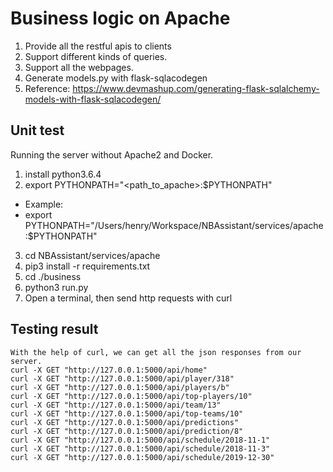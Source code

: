 # Business logic on Apache

1. Provide all the restful apis to clients
2. Support different kinds of queries.
3. Support all the webpages.
4. Generate models.py with flask-sqlacodegen
5. Reference: https://www.devmashup.com/generating-flask-sqlalchemy-models-with-flask-sqlacodegen/

## Unit test
Running the server without Apache2 and Docker.
1. install python3.6.4
2. export PYTHONPATH="<path_to_apache>:$PYTHONPATH"
+ Example:
+ export PYTHONPATH="/Users/henry/Workspace/NBAssistant/services/apache:$PYTHONPATH"
3. cd NBAssistant/services/apache
4. pip3 install -r requirements.txt
5. cd ./business
6. python3 run.py
7. Open a terminal, then send http requests with curl

## Testing result
```
With the help of curl, we can get all the json responses from our server.
curl -X GET "http://127.0.0.1:5000/api/home"
curl -X GET "http://127.0.0.1:5000/api/player/318"
curl -X GET "http://127.0.0.1:5000/api/players/b"
curl -X GET "http://127.0.0.1:5000/api/top-players/10"
curl -X GET "http://127.0.0.1:5000/api/team/13"
curl -X GET "http://127.0.0.1:5000/api/top-teams/10"
curl -X GET "http://127.0.0.1:5000/api/predictions"
curl -X GET "http://127.0.0.1:5000/api/prediction/8"
curl -X GET "http://127.0.0.1:5000/api/schedule/2018-11-1"
curl -X GET "http://127.0.0.1:5000/api/schedule/2018-11-3"
curl -X GET "http://127.0.0.1:5000/api/schedule/2019-12-30"
```